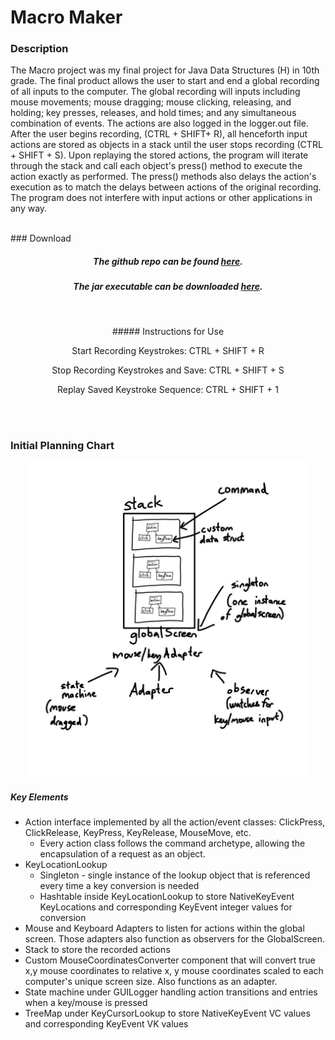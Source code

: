 # Macro Maker 
### Description
The Macro project was my final project for Java Data Structures (H) in 10th grade. The final product allows the user to start and end a global recording of all inputs to the computer. The global recording will inputs including mouse movements; mouse dragging; mouse clicking, releasing, and holding; key presses, releases, and hold times; and any simultaneous combination of events. The actions are also logged in the logger.out file. After the user begins recording, (CTRL + SHIFT+ R), all henceforth input actions are stored as objects in a stack until the user stops recording (CTRL + SHIFT + S). Upon replaying the stored actions, the program will iterate through the stack and call each object's press() method to execute the action exactly as performed. The press() methods also delays the action's execution as to match the delays between actions of the original recording. The program does not interfere with input actions or other applications in any way.


<center>
<br> 

</center>
### Download 
<center>

##### The github repo can be found <a href="https://github.com/richard-shan/macro" download="Macro Maker.jar">here</a>.
##### The jar executable can be downloaded <a href="../macro.jar" download="Macro Maker.jar">here</a>.
<br>
<p align="center">
##### Instructions for Use

Start Recording Keystrokes: CTRL + SHIFT + R

Stop Recording Keystrokes and Save: CTRL + SHIFT + S

Replay Saved Keystroke Sequence: CTRL + SHIFT + 1
</p>

<br> <br>
</center>

### Initial Planning Chart

<p align="center">
<img src="/bin/macroPlanningChart.jpg" alt="macroMaker_flow_chart" width="450"/>
</p>


##### Key Elements
- Action interface implemented by all the action/event classes: ClickPress, ClickRelease, KeyPress, KeyRelease, MouseMove, etc.
    - Every action class follows the command archetype, allowing the encapsulation of a request as an object.
- KeyLocationLookup 
    - Singleton - single instance of the lookup object that is referenced every time a key conversion is needed
    - Hashtable inside KeyLocationLookup to store NativeKeyEvent KeyLocations and corresponding KeyEvent integer values for conversion
- Mouse and Keyboard Adapters to listen for actions within the global screen. Those adapters also function as observers for the GlobalScreen.
- Stack to store the recorded actions
- Custom MouseCoordinatesConverter component that will convert true x,y mouse coordinates to relative x, y mouse coordinates scaled to each computer's unique screen size. Also functions as an adapter.
- State machine under GUILogger handling action transitions and entries when a key/mouse is pressed
- TreeMap under KeyCursorLookup to store NativeKeyEvent VC values and corresponding KeyEvent VK values
